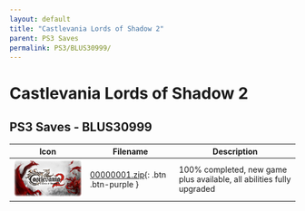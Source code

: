 ```yaml
---
layout: default
title: "Castlevania Lords of Shadow 2"
parent: PS3 Saves
permalink: PS3/BLUS30999/
---
```

# Castlevania Lords of Shadow 2

## PS3 Saves - BLUS30999

| Icon | Filename | Description |
|------|----------|-------------|
| ![Castlevania Lords of Shadow 2](ICON0.PNG) | [00000001.zip](00000001.zip){: .btn .btn-purple } | 100% completed, new game plus available, all abilities fully upgraded |

